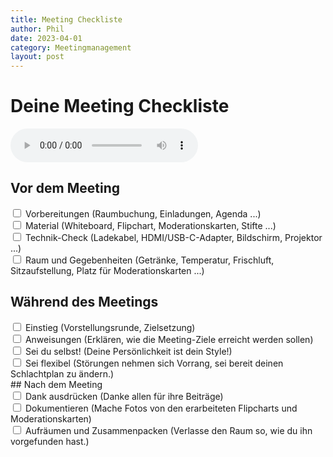 ```yaml
---
title: Meeting Checkliste
author: Phil
date: 2023-04-01
category: Meetingmanagement
layout: post
---
```


# Deine Meeting Checkliste

<audio controls>
  <source src="/mscr_ma_blended_learning_2023/assets/gah-081.mp3" type="audio/mpeg">
Your browser does not support the audio element.
</audio>

## Vor dem Meeting
<div class="form-group ">
    <div class="col-md-5">
        <div class="checkbox">
            <input type="checkbox" name="packersOff" id="packers" value="1"/>
            <label for="packers" class="strikethrough">Vorbereitungen (Raumbuchung, Einladungen, Agenda ...)</label>
        </div>
       <div class="checkbox">
            <input type="checkbox" name="packersOff" id="packers" value="2"/>
            <label for="packers" class="strikethrough">Material (Whiteboard, Flipchart, Moderationskarten, Stifte ...)</label>
        </div>
     </div>
   <div class="checkbox">
            <input type="checkbox" name="packersOff" id="packers" value="3"/>
            <label for="packers" class="strikethrough">Technik-Check (Ladekabel, HDMI/USB-C-Adapter, Bildschirm, Projektor ...)</label>
        </div>
        <div class="checkbox">
            <input type="checkbox" name="packersOff" id="packers" value="3"/>
            <label for="packers" class="strikethrough">Raum und Gegebenheiten (Getränke, Temperatur, Frischluft, Sitzaufstellung, Platz für Moderationskarten ...)</label>
        </div>
</div>

## Während des Meetings
<div class="form-group ">
    <div class="col-md-5">
        <div class="checkbox">
            <input type="checkbox" name="packersOff" id="packers" value="1"/>
            <label for="packers" class="strikethrough">Einstieg (Vorstellungsrunde, Zielsetzung)</label>
        </div>
       <div class="checkbox">
            <input type="checkbox" name="packersOff" id="packers" value="2"/>
            <label for="packers" class="strikethrough">Anweisungen (Erklären, wie die Meeting-Ziele erreicht werden sollen)</label>
        </div>
     </div>
   <div class="checkbox">
            <input type="checkbox" name="packersOff" id="packers" value="3"/>
            <label for="packers" class="strikethrough">Sei du selbst! (Deine Persönlichkeit ist dein Style!)</label>
        </div>
         <div class="checkbox">
            <input type="checkbox" name="packersOff" id="packers" value="3"/>
            <label for="packers" class="strikethrough">Sei flexibel (Störungen nehmen sich Vorrang, sei bereit deinen Schlachtplan zu ändern.)</label>
        </div>
         </div>
## Nach dem Meeting
<div class="form-group ">
    <div class="col-md-5">
        <div class="checkbox">
            <input type="checkbox" name="packersOff" id="packers" value="1"/>
            <label for="packers" class="strikethrough">Dank ausdrücken (Danke allen für ihre Beiträge)</label>
        </div>
       <div class="checkbox">
            <input type="checkbox" name="packersOff" id="packers" value="2"/>
            <label for="packers" class="strikethrough">Dokumentieren (Mache Fotos von den erarbeiteten Flipcharts und Moderationskarten)</label>
        </div>
     </div>
   <div class="checkbox">
            <input type="checkbox" name="packersOff" id="packers" value="3"/>
            <label for="packers" class="strikethrough">Aufräumen und Zusammenpacken (Verlasse den Raum so, wie du ihn vorgefunden hast.)</label>
        </div>
         </div>
